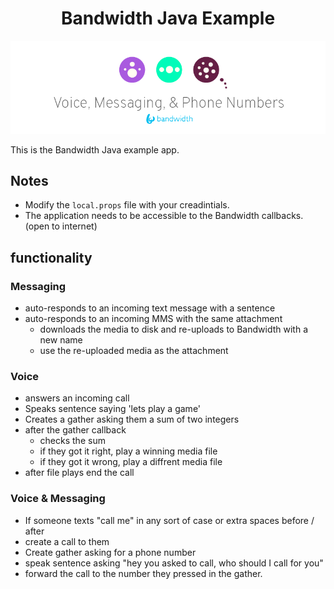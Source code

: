 <div align="center">

# Bandwidth Java Example

![BW_all](../../.readme_images/BW_all.png)

</div>

This is the Bandwidth Java example app.

## Notes
* Modify the `local.props` file with your creadintials.
* The application needs to be accessible to the Bandwidth callbacks. (open to internet)

## functionality

### Messaging
* auto-responds to an incoming text message with a sentence
* auto-responds to an incoming MMS with the same attachment
    * downloads the media to disk and re-uploads to Bandwidth with a new name
    * use the re-uploaded media as the attachment
### Voice
* answers an incoming call
* Speaks sentence saying 'lets play a game'
* Creates a gather asking them a sum of two integers
* after the gather callback
    * checks the sum
    * if they got it right, play a winning media file
    * if they got it wrong, play a diffrent media file
* after file plays end the call
### Voice & Messaging
* If someone texts "call me" in any sort of case or extra spaces before / after
* create a call to them
* Create gather asking for a phone number
* speak sentence asking "hey you asked to call, who should I call for you"
* forward the call to the number they pressed in the gather.


